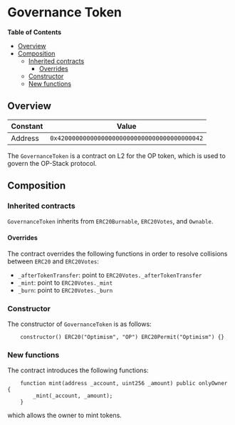 # Governance Token

<!-- START doctoc generated TOC please keep comment here to allow auto update -->
<!-- DON'T EDIT THIS SECTION, INSTEAD RE-RUN doctoc TO UPDATE -->
**Table of Contents**

- [Overview](#overview)
- [Composition](#composition)
  - [Inherited contracts](#inherited-contracts)
    - [Overrides](#overrides)
  - [Constructor](#constructor)
  - [New functions](#new-functions)

<!-- END doctoc generated TOC please keep comment here to allow auto update -->

## Overview

| Constant          | Value                                        |
|-------------------|----------------------------------------------|
| Address           | `0x4200000000000000000000000000000000000042` |

The `GovernanceToken` is a contract on L2 for the OP token, which is used to govern the OP-Stack protocol.

## Composition

### Inherited contracts

`GovernanceToken` inherits from `ERC20Burnable`, `ERC20Votes`, and `Ownable`.

#### Overrides

The contract overrides the following functions in order to resolve collisions between `ERC20` and `ERC20Votes`:

- `_afterTokenTransfer`: point to `ERC20Votes._afterTokenTransfer`
- `_mint`: point to `ERC20Votes._mint`
- `_burn`: point to `ERC20Votes._burn`

### Constructor

The constructor of `GovernanceToken` is as follows:

```solidity
    constructor() ERC20("Optimism", "OP") ERC20Permit("Optimism") {}
```

### New functions

The contract introduces the following functions:

```solidity
    function mint(address _account, uint256 _amount) public onlyOwner {
        _mint(_account, _amount);
    }
```

which allows the owner to mint tokens.
